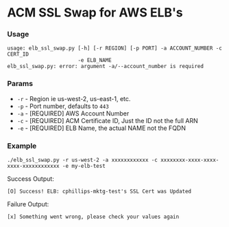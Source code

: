 # ACM SSL Swap for AWS ELB's

### Usage

```
usage: elb_ssl_swap.py [-h] [-r REGION] [-p PORT] -a ACCOUNT_NUMBER -c CERT_ID
                       -e ELB_NAME
elb_ssl_swap.py: error: argument -a/--account_number is required
```

### Params
- `-r` - Region ie us-west-2, us-east-1, etc.
- `-p` - Port number, defaults to `443`
- `-a` - [REQUIRED] AWS Account Number
- `-c` - [REQUIRED] ACM Certificate ID, Just the ID not the full ARN
- `-e` - [REQUIRED] ELB Name, the actual NAME not the FQDN

### Example

```
./elb_ssl_swap.py -r us-west-2 -a xxxxxxxxxxxx -c xxxxxxxx-xxxx-xxxx-xxxx-xxxxxxxxxxxx -e my-elb-test
```

Success Output:

```
[O] Success! ELB: cphillips-mktg-test's SSL Cert was Updated
```

Failure Output:

```
[x] Something went wrong, please check your values again
```
